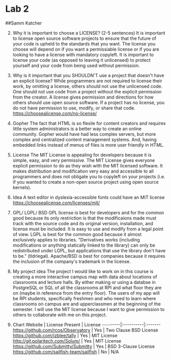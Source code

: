 # Lab 2
##Samm Katcher

2. Why it is important to choose a LICENSE? (2-5 sentences)
It is important to license open source software projects to ensure that the future of your code is upheld to the standards that you want.
The license you choose will depend on if you want a permissiable license or if you are looking to have a license with mandatory copyleft.
It is important to license your code (as opposed to leaving it unlicensed) to protect yourself and your code from being used without permission.

3.  Why is it important that you SHOULDN'T use a project that doesn't have an explicit license?
While programmers are not required to license their work, by omitting a license, others should not use the unlicensed code. 
One should not use code from a project without the explicit permission from the creator.
A license gives permission and directions for how others should use open source software. 
If a project has no license, you do not have permission to use, modify, or share that code.
https://choosealicense.com/no-license/

4.  Gopher
The fact that HTML is so flexile for content creators and requires little system administrators is a better way to create an online community.
Gopher would have had less complex servers, but more complex and centralized content management systems.
And, having embedded links instead of menus of files is more user friendly in HTML.

5. License
The MIT License is appealing for developers because it is simple, easy, and very permissive. The MIT License gives everyone explicit permission to do as they wish with the MIT licensed software. It makes distribution and modification very easy and accessible to all programmers and does not obligate you to copyleft on your projects (i.e. if you wanted to create a non-open source project using open source kernels).

6. Idea
A text editor in dyslexia-accessible fonts could have an MIT license
https://choosealicense.com/licenses/mit/

7. GPL/ LGPL/ BSD
GPL license is best for developers and for the common good because its only restriction is that the modificaions made must track with the source code and its original version, installation, and license must be included. It is easy to use and modify from a legal point of view. LGPL is best for the common good because it almost exclusively applies to libraries. "Derivatives works (including modifications or anything statically linked to the library) can only be redistributed under LGPL, but applications that use the library don't have to be." (tldrlegal). Apache/BSD is best for companies because it requires the inclusion of the company's trademark in the license.

9. My project idea
The project I would like to work on in this course is creating a more interactive campus map with data about locations of classrooms and lecture halls. By either making or using a databse in PostgreSQL or SQL of all the classrooms at RPI and what floor they are on (maybe in reference from the entry floor). The users of my app will be RPI students, specifically freshmen and who need to learn where classrooms on campus are and upperclassmen at the beginning of the semester. I will use the MIT license because I want to give permission to others to collaborate with me on this project.

10. Chart
Website | License Present | License
---------|:----------|:-------
https://github.com/rcos/Observatory | Yes | Two Clause BSD License
https://github.com/jzblee/tally | Yes | MIT License
http://git.polaritech.com/Solum/ | Yes | MIT License
https://github.com/Submitty/Submitty | Yes | BSD 3-Clause License
https://github.com/sailfish-team/sailfish | No | N/A


